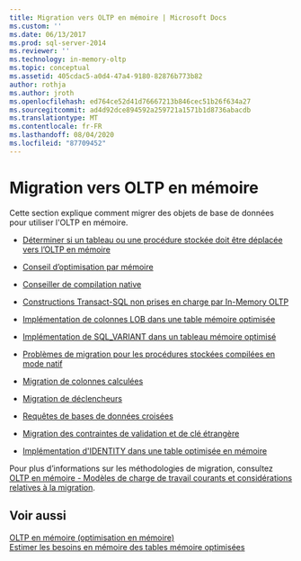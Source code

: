 ```yaml
---
title: Migration vers OLTP en mémoire | Microsoft Docs
ms.custom: ''
ms.date: 06/13/2017
ms.prod: sql-server-2014
ms.reviewer: ''
ms.technology: in-memory-oltp
ms.topic: conceptual
ms.assetid: 405cdac5-a0d4-47a4-9180-82876b773b82
author: rothja
ms.author: jroth
ms.openlocfilehash: ed764ce52d41d76667213b846cec51b26f634a27
ms.sourcegitcommit: ad4d92dce894592a259721a1571b1d8736abacdb
ms.translationtype: MT
ms.contentlocale: fr-FR
ms.lasthandoff: 08/04/2020
ms.locfileid: "87709452"
---
```

# <a name="migrating-to-in-memory-oltp"></a>Migration vers OLTP en mémoire
  Cette section explique comment migrer des objets de base de données pour utiliser l'OLTP en mémoire.  
  
-   [Déterminer si un tableau ou une procédure stockée doit être déplacée vers l’OLTP en mémoire](determining-if-a-table-or-stored-procedure-should-be-ported-to-in-memory-oltp.md)  
  
-   [Conseil d’optimisation par mémoire](memory-optimization-advisor.md)  
  
-   [Conseiller de compilation native](native-compilation-advisor.md)  
  
-   [Constructions Transact-SQL non prises en charge par In-Memory OLTP](transact-sql-constructs-not-supported-by-in-memory-oltp.md)  
  
-   [Implémentation de colonnes LOB dans une table mémoire optimisée](../../database-engine/implementing-lob-columns-in-a-memory-optimized-table.md)  
  
-   [Implémentation de SQL_VARIANT dans un tableau mémoire optimisé](implementing-sql-variant-in-a-memory-optimized-table.md)  
  
-   [Problèmes de migration pour les procédures stockées compilées en mode natif](migration-issues-for-natively-compiled-stored-procedures.md)  
  
-   [Migration de colonnes calculées](migrating-computed-columns.md)  
  
-   [Migration de déclencheurs](migrating-triggers.md)  
  
-   [Requêtes de bases de données croisées](cross-database-queries.md)  
  
-   [Migration des contraintes de validation et de clé étrangère](../../database-engine/migrating-check-and-foreign-key-constraints.md)  
  
-   [Implémentation d'IDENTITY dans une table optimisée en mémoire](implementing-identity-in-a-memory-optimized-table.md)  
  
 Pour plus d’informations sur les méthodologies de migration, consultez [OLTP en mémoire - Modèles de charge de travail courants et considérations relatives à la migration](https://msdn.microsoft.com/library/dn673538.aspx).  
  
## <a name="see-also"></a>Voir aussi  
 [OLTP en mémoire &#40;optimisation en mémoire&#41;](in-memory-oltp-in-memory-optimization.md)   
 [Estimer les besoins en mémoire des tables mémoire optimisées](memory-optimized-tables.md)  
  
  
